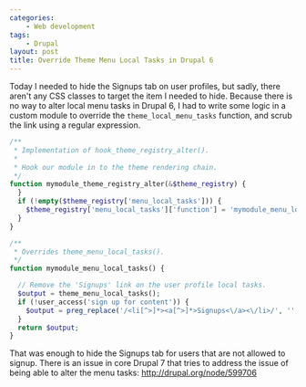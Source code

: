 ```yaml
---
categories:
    - Web development
tags:
    - Drupal
layout: post
title: Override Theme Menu Local Tasks in Drupal 6
---
```


Today I needed to hide the Signups tab on user profiles, but sadly, there
aren't any CSS classes to target the item I needed to hide. Because there is
no way to alter local menu tasks in Drupal 6, I had to write some logic in a
custom module to override the `theme_local_menu_tasks` function, and scrub the
link using a regular expression.

<!--more-->

```php
/**
 * Implementation of hook_theme_registry_alter().
 *
 * Hook our module in to the theme rendering chain.
 */
function mymodule_theme_registry_alter(&$theme_registry) {
  }
  if (!empty($theme_registry['menu_local_tasks'])) {
    $theme_registry['menu_local_tasks']['function'] = 'mymodule_menu_local_tasks';
  }
}

/**
 * Overrides theme_menu_local_tasks().
 */
function mymodule_menu_local_tasks() {

  // Remove the 'Signups' link on the user profile local tasks.
  $output = theme_menu_local_tasks();
  if (!user_access('sign up for content')) {
    $output = preg_replace('/<li[^>]*><a[^>]*>Signups<\/a><\/li>/', '', $output);
  }
  return $output;
}
```

That was enough to hide the Signups tab for users that are not allowed to
signup.  There is an issue in core Drupal 7 that tries to address the issue of
being able to alter the menu tasks: http://drupal.org/node/599706

